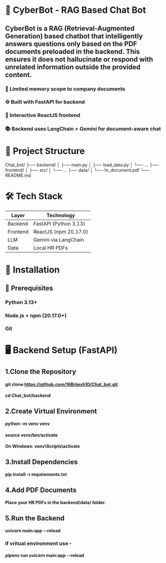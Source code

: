 # 🧠 CyberBot - RAG Based Chat Bot
## CyberBot is a RAG (Retrieval-Augmented Generation) based chatbot that intelligently answers questions only based on the PDF documents preloaded in the backend. This ensures it does not hallucinate or respond with unrelated information outside the provided content.

### 🔐 Limited memory scope to company documents

### ⚙️ Built with FastAPI for backend

### 💬 Interactive ReactJS frontend

### 📚 Backend uses LangChain + Gemini for document-aware chat

# 📂 Project Structure
Chat_bot/
├── backend/
│   ├── main.py
│   ├── load_data.py
│   └── ...
├── frontend/
│   ├── src/
│   └── ...
├── data/
│   └── hr_document.pdf
└── README.md

# 🛠️ Tech Stack
| Layer    | Technology            |
| -------- | --------------------- |
| Backend  | FastAPI (Python 3.13) |
| Frontend | ReactJS (npm 20.17.0) |
| LLM      | Gemini via LangChain  |
| Data     | Local HR PDFs         |


# 🚀 Installation
## 🔧 Prerequisites
  ### Python 3.13+
  ### Node.js + npm (20.17.0+)
  ### Git

# 🖥️ Backend Setup (FastAPI)
## 1.Clone the Repository
#### git clone https://github.com/16Brijesh10/Chat_bot.git

#### cd Chat_bot/backend

## 2.Create Virtual Environment
#### python -m venv venv

#### source venv/bin/activate   

#### On Windows: venv\Scripts\activate

## 3.Install Dependencies
#### pip install -r requirements.txt

## 4.Add PDF Documents
#### Place your HR PDFs in the backend/data/ folder.

## 5.Run the Backend
#### uvicorn main:app --reload

### if vritual environment use -
#### pipenv run uvicorn main:app --reload


